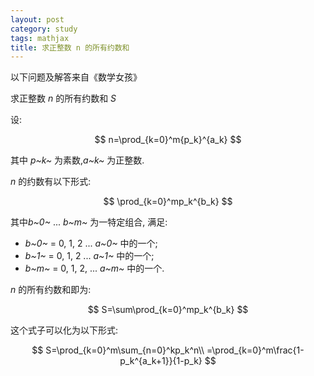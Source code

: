 ```yaml
---
layout: post
category: study
tags: mathjax
title: 求正整数 n 的所有约数和
---
```


以下问题及解答来自《数学女孩》

求正整数 *n* 的所有约数和 *S*

设:

$$
n=\prod_{k=0}^m{p_k}^{a_k}
$$

其中 _p~k~_ 为素数,*a~k~* 为正整数.

*n* 的约数有以下形式:

$$
\prod_{k=0}^mp_k^{b_k}
$$

其中*b~0~* ... *b~m~* 为一特定组合, 满足:

-   *b~0~* = 0, 1, 2 ... *a~0~* 中的一个;
-   *b~1~* = 0, 1, 2 ... *a~1~* 中的一个;
-   *b~m~* = 0, 1, 2, ... *a~m~* 中的一个.

*n* 的所有约数和即为:

$$
S=\sum\prod_{k=0}^mp_k^{b_k}
$$

这个式子可以化为以下形式:

$$
S=\prod_{k=0}^m\sum_{n=0}^kp_k^n\\
=\prod_{k=0}^m\frac{1-p_k^{a_k+1}}{1-p_k}
$$
